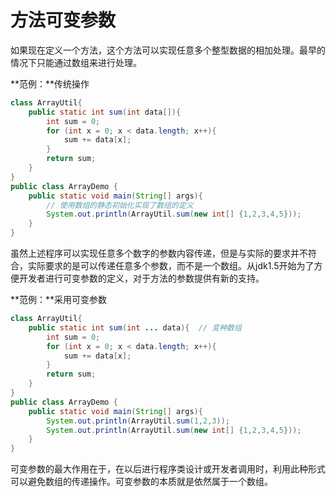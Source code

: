# 方法可变参数

如果现在定义一个方法，这个方法可以实现任意多个整型数据的相加处理。最早的情况下只能通过数组来进行处理。

**范例：**传统操作

```java
class ArrayUtil{
    public static int sum(int data[]){
        int sum = 0;
        for (int x = 0; x < data.length; x++){
            sum += data[x];
        }
        return sum;
    }
}
public class ArrayDemo {
    public static void main(String[] args){
        // 使用数组的静态初始化实现了数组的定义
        System.out.println(ArrayUtil.sum(new int[] {1,2,3,4,5}));
    }
}
```

虽然上述程序可以实现任意多个数字的参数内容传递，但是与实际的要求并不符合，实际要求的是可以传递任意多个参数，而不是一个数组。从jdk1.5开始为了方便开发者进行可变参数的定义，对于方法的参数提供有新的支持。

**范例：**采用可变参数

```java
class ArrayUtil{
    public static int sum(int ... data){  // 变种数组
        int sum = 0;
        for (int x = 0; x < data.length; x++){
            sum += data[x];
        }
        return sum;
    }
}
public class ArrayDemo {
    public static void main(String[] args){
        System.out.println(ArrayUtil.sum(1,2,3));
        System.out.println(ArrayUtil.sum(new int[] {1,2,3,4,5}));
    }
}
```

可变参数的最大作用在于，在以后进行程序类设计或开发者调用时，利用此种形式可以避免数组的传递操作。可变参数的本质就是依然属于一个数组。

